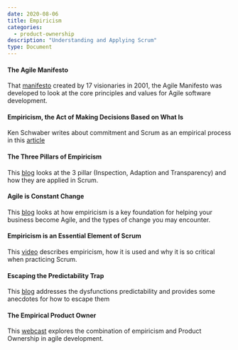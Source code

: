```yaml
---
date: 2020-08-06
title: Empiricism  
categories:
  - product-ownership
description: "Understanding and Applying Scrum"
type: Document
---
```

#### The Agile Manifesto
That [manifesto](http://agilemanifesto.org/) created by 17 visionaries in 2001, the Agile Manifesto was developed to look at the core principles and values for Agile software development.

#### Empiricism, the Act of Making Decisions Based on What Is
Ken Schwaber writes about commitment and Scrum as an empirical process in this [article](https://kenschwaber.wordpress.com/2011/05/03/empiricism-the-act-of-making-decisions-based-on-what-is/)

#### The Three Pillars of Empiricism
This [blog](https://www.scrum.org/resources/blog/three-pillars-empiricism-scrum) looks at the 3 pillar (Inspection, Adaption and Transparency) and how they are applied in Scrum.

#### Agile is Constant Change
This [blog](https://www.scrum.org/resources/blog/agile-constant-change) looks at how empiricism is a key foundation for helping your business become Agile, and the types of change you may encounter.

#### Empiricism is an Essential Element of Scrum
This [video](https://youtu.be/q603WTOSYDk) describes empiricism, how it is used and why it is so critical when practicing Scrum.

#### Escaping the Predictability Trap
This [blog](https://www.scrum.org/resources/blog/escaping-predictability-trap) addresses the dysfunctions predictability and provides some anecdotes for how to escape them

#### The Empirical Product Owner
This [webcast](https://www.scrum.org/resources/empirical-product-owner) explores the combination of empiricism and Product Ownership in agile development.
